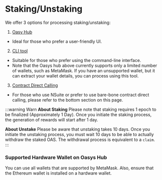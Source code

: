 # Staking/Unstaking
We offer 3 options for processing staking/unstaking:

1. [Oasy Hub](/docs/staking/stake-oasys/1-2-stake-hub)
  - Ideal for those who prefer a user-friendly UI.
2. [CLI tool](/docs/staking/stake-oasys/1-3-stake-cli)
  - Suitable for those who prefer using the command-line interface.
  - Note that the Oasys hub above currently supports only a limited number of wallets, such as MetaMask. If you have an unsupported wallet, but it can extract your wallet details, you can process using this tool.
3. [Contract Direct Calling](/docs/staking/stake-oasys/1-4-stake-contract)
  - For those who use NSuite or prefer to use bare-bone contract direct calling, please refer to the bottom section on this page.

:::warning Warn
**About Staking**
Please note that staking requires 1 epoch to be finalized (Approximately 1 Day). Once you initiate the staking process, the generation of rewards will start after 1 day.

**About Unstake**
Please be aware that unstaking takes 10 days. Once you initiate the unstaking process, you must wait 10 days to be able to actually withdraw the staked OAS. The withdrawal process is equivalent to a `claim`.
:::

### Supported Hardware Wallet on Oasys Hub
You can use all wallets that are supported by MetaMask. Also, ensure that the Ethereum wallet is installed on a hardware wallet.
